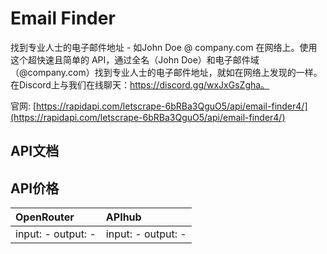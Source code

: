 # Email Finder

找到专业人士的电子邮件地址 - 如John Doe @ company.com 在网络上。使用这个超快速且简单的 API，通过全名（John Doe）和电子邮件域（@company.com）找到专业人士的电子邮件地址，就如在网络上发现的一样。在Discord上与我们在线聊天：https://discord.gg/wxJxGsZgha。

官网: [https://rapidapi.com/letscrape-6bRBa3QguO5/api/email-finder4/](https://rapidapi.com/letscrape-6bRBa3QguO5/api/email-finder4/)

## API文档



## API价格

| OpenRouter | APIhub |
|:---|:---|
| input: - output: - | input: - output: - |
